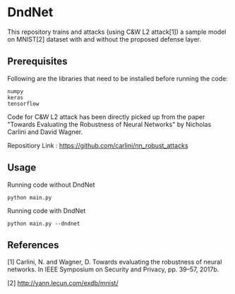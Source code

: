 # DndNet

This repository trains and attacks (using C&W L2 attack[1]) a sample model on MNIST[2] dataset with and without the proposed defense layer. 

## Prerequisites

Following are the libraries that need to be installed before running the code:

```
numpy
keras
tensorflow
```

Code for C&W L2 attack has been directly picked up from the paper "Towards Evaluating the Robustness of Neural Networks" by Nicholas Carlini and David Wagner.


Repositiory Link : https://github.com/carlini/nn_robust_attacks

## Usage

Running code without DndNet

```
python main.py 
```

Running code with DndNet

```
python main.py --dndnet
```

## References

[1] Carlini, N. and Wagner, D. Towards evaluating the robustness of neural networks. In IEEE Symposium on Security
and Privacy, pp. 39–57, 2017b.

[2] http://yann.lecun.com/exdb/mnist/


